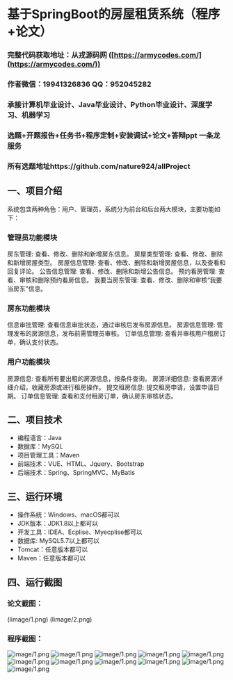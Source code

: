 基于SpringBoot的房屋租赁系统（程序+论文）
=
### 完整代码获取地址：从戎源码网 ([https://armycodes.com/](https://armycodes.com/))
### 作者微信：19941326836  QQ：952045282 
### 承接计算机毕业设计、Java毕业设计、Python毕业设计、深度学习、机器学习
### 选题+开题报告+任务书+程序定制+安装调试+论文+答辩ppt 一条龙服务
### 所有选题地址https://github.com/nature924/allProject

一、项目介绍
---
系统包含两种角色：用户、管理员，系统分为前台和后台两大模块，主要功能如下：

### 管理员功能模块
房东管理: 查看、修改、删除和新增房东信息。
房屋类型管理: 查看、修改、删除和新增房屋类型。
房屋信息管理: 查看、修改、删除和新增房屋信息，以及查看和回复评论。
公告信息管理: 查看、修改、删除和新增公告信息。
预约看房管理: 查看、审核和删除预约看房信息。
我要当房东管理: 查看、修改、删除和审核“我要当房东”信息。


### 房东功能模块
信息审批管理: 查看信息审批状态，通过审核后发布房源信息。
房源信息管理: 管理发布的房源信息，发布前需管理员审核。
订单信息管理: 查看并审核用户租房订单，确认支付状态。



### 用户功能模块
房源信息: 查看所有要出租的房源信息，按条件查询。
房源详细信息: 查看房源详细介绍，收藏房源或进行租房操作。
提交租房信息: 提交租房申请，设置申请日期。
订单信息管理: 查看和支付租房订单，确认房东审核状态。




二、项目技术
---
- 编程语言：Java
- 数据库：MySQL
- 项目管理工具：Maven
- 前端技术：VUE、HTML、Jquery、Bootstrap
- 后端技术：Spring、SpringMVC、MyBatis

三、运行环境
---
- 操作系统：Windows、macOS都可以
- JDK版本：JDK1.8以上都可以
- 开发工具：IDEA、Ecplise、Myecplise都可以
- 数据库: MySQL5.7以上都可以
- Tomcat：任意版本都可以
- Maven：任意版本都可以

四、运行截图
---
### 论文截图：
(limage/1.png)
(limage/2.png)

### 程序截图：
![image/1.png](image/1.png)
![image/1.png](image/2.png)
![image/1.png](image/3.png)
![image/1.png](image/4.png)
![image/1.png](image/5.png)
![image/1.png](image/6.png)
![image/1.png](image/7.png)
![image/1.png](image/8.png)
![image/1.png](image/9.png)
![image/1.png](image/10.png)
![image/1.png](image/11.png)


